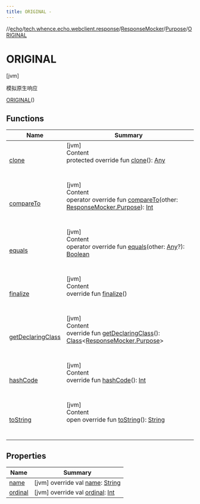 ```yaml
---
title: ORIGINAL -
---
```

//[echo](../../../../index.md)/[tech.whence.echo.webclient.response](../../../index.md)/[ResponseMocker](../../index.md)/[Purpose](../index.md)/[ORIGINAL](index.md)



# ORIGINAL  
 [jvm] 

模拟原生响应

[ORIGINAL](index.md)()  
  
   


## Functions  
  
|  Name|  Summary| 
|---|---|
| [clone](../-p-a-r-s-e-d/index.md#kotlin/Enum/clone/#/PointingToDeclaration/)| [jvm]  <br>Content  <br>protected override fun [clone](../-p-a-r-s-e-d/index.md#kotlin/Enum/clone/#/PointingToDeclaration/)(): [Any](https://kotlinlang.org/api/latest/jvm/stdlib/kotlin/-any/index.html)  <br><br><br>
| [compareTo](../-p-a-r-s-e-d/index.md#kotlin/Enum/compareTo/#tech.whence.echo.webclient.response.ResponseMocker.Purpose/PointingToDeclaration/)| [jvm]  <br>Content  <br>operator override fun [compareTo](../-p-a-r-s-e-d/index.md#kotlin/Enum/compareTo/#tech.whence.echo.webclient.response.ResponseMocker.Purpose/PointingToDeclaration/)(other: [ResponseMocker.Purpose](../index.md)): [Int](https://kotlinlang.org/api/latest/jvm/stdlib/kotlin/-int/index.html)  <br><br><br>
| [equals](../-p-a-r-s-e-d/index.md#kotlin/Enum/equals/#kotlin.Any?/PointingToDeclaration/)| [jvm]  <br>Content  <br>operator override fun [equals](../-p-a-r-s-e-d/index.md#kotlin/Enum/equals/#kotlin.Any?/PointingToDeclaration/)(other: [Any](https://kotlinlang.org/api/latest/jvm/stdlib/kotlin/-any/index.html)?): [Boolean](https://kotlinlang.org/api/latest/jvm/stdlib/kotlin/-boolean/index.html)  <br><br><br>
| [finalize](../-p-a-r-s-e-d/index.md#kotlin/Enum/finalize/#/PointingToDeclaration/)| [jvm]  <br>Content  <br>override fun [finalize](../-p-a-r-s-e-d/index.md#kotlin/Enum/finalize/#/PointingToDeclaration/)()  <br><br><br>
| [getDeclaringClass](../-p-a-r-s-e-d/index.md#kotlin/Enum/getDeclaringClass/#/PointingToDeclaration/)| [jvm]  <br>Content  <br>override fun [getDeclaringClass](../-p-a-r-s-e-d/index.md#kotlin/Enum/getDeclaringClass/#/PointingToDeclaration/)(): [Class](https://docs.oracle.com/javase/8/docs/api/java/lang/Class.html)<[ResponseMocker.Purpose](../index.md)>  <br><br><br>
| [hashCode](../-p-a-r-s-e-d/index.md#kotlin/Enum/hashCode/#/PointingToDeclaration/)| [jvm]  <br>Content  <br>override fun [hashCode](../-p-a-r-s-e-d/index.md#kotlin/Enum/hashCode/#/PointingToDeclaration/)(): [Int](https://kotlinlang.org/api/latest/jvm/stdlib/kotlin/-int/index.html)  <br><br><br>
| [toString](../-p-a-r-s-e-d/index.md#kotlin/Enum/toString/#/PointingToDeclaration/)| [jvm]  <br>Content  <br>open override fun [toString](../-p-a-r-s-e-d/index.md#kotlin/Enum/toString/#/PointingToDeclaration/)(): [String](https://kotlinlang.org/api/latest/jvm/stdlib/kotlin/-string/index.html)  <br><br><br>


## Properties  
  
|  Name|  Summary| 
|---|---|
| [name](index.md#tech.whence.echo.webclient.response/ResponseMocker.Purpose.ORIGINAL/name/#/PointingToDeclaration/)|  [jvm] override val [name](index.md#tech.whence.echo.webclient.response/ResponseMocker.Purpose.ORIGINAL/name/#/PointingToDeclaration/): [String](https://kotlinlang.org/api/latest/jvm/stdlib/kotlin/-string/index.html)   <br>
| [ordinal](index.md#tech.whence.echo.webclient.response/ResponseMocker.Purpose.ORIGINAL/ordinal/#/PointingToDeclaration/)|  [jvm] override val [ordinal](index.md#tech.whence.echo.webclient.response/ResponseMocker.Purpose.ORIGINAL/ordinal/#/PointingToDeclaration/): [Int](https://kotlinlang.org/api/latest/jvm/stdlib/kotlin/-int/index.html)   <br>


